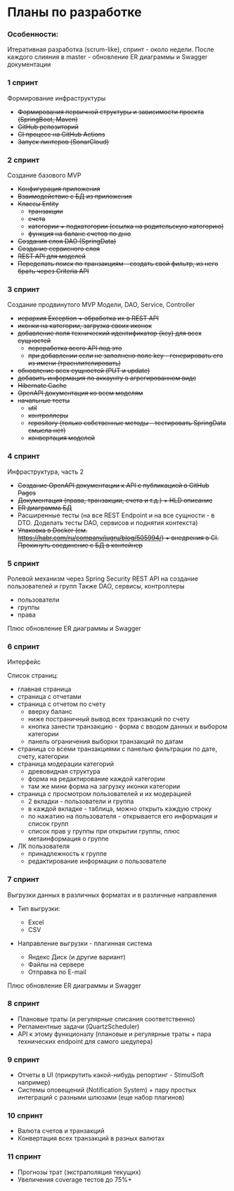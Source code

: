 # Планы по разработке


### Особенности:

Итеративная разработка (scrum-like), спринт - около недели.
После каждого слияния в master - обновление ER диаграммы и Swagger документации


### 1 спринт

Формирование инфраструктуры
- ~~Формирования первичной структуры и зависимости проекта (SpringBoot, Maven)~~
- ~~GitHub репозиторий~~
- ~~CI процесс на GitHub Actions~~
- ~~Запуск линтеров (SonarCloud)~~


### 2 спринт 

Создание базового MVP

- ~~Конфигурация приложения~~
- ~~Взаимодействие с БД из приложения~~
- ~~Классы Entity~~
    * ~~транзакции~~
    * ~~счета~~
    * ~~категории + подкатегории (ссылка на родительскую категорию)~~
    * ~~функция на баланс счетов по дню~~
- ~~Создания слоя DAO (SpringData)~~
- ~~Создание сервисного слоя~~
- ~~REST API для моделей~~
- ~~Переделать поиск по транзакциям - создать свой фильтр, из него брать через Criteria API~~


### 3 спринт

Создание продвинутого MVP
Модели, DAO, Service, Controller

- ~~иерархия Exception + обработка их в REST API~~
- ~~иконки на категории, загрузка своих иконок~~
- ~~добавление поля технический идентификатор (key) для всех сущностей~~
    - ~~переработка всего API под это~~
    - ~~при добавлении если не заполнено поле key - генерировать его из имени (траснлителировать)~~
- ~~обновление всех сущностей (PUT и update)~~
- ~~добавить информация по аккаунту в агрегированном виде~~
- ~~Hibernate Cache~~
- ~~OpenAPI документация ко всем моделям~~
- ~~начальные тесты~~
    * ~~util~~
    * ~~контроллеры~~
    * ~~repository (только собственные методы - тестировать SpringData смысла нет)~~
    * ~~конвертация моделей~~


### 4 спринт

Инфраструктура, часть 2

- ~~Создание OpenAPI документации к API с публикацией в GitHub Pages~~
- ~~Документация (права, транзакции, счета и т.д.) + HLD описание~~
- ~~ER диаграмма БД~~
- Расширенные тесты (на все REST Endpoint и на все сущности - в DTO. Доделать тесты DAO, сервисов и поднятия контекста)
- ~~Упаковка в Docker (см. https://habr.com/ru/company/jugru/blog/505994/) + внедрения в CI. 
    Прокинуть соединение с БД в контейнер~~


### 5 спринт

Ролевой механизм через Spring Security
REST API на создание пользователей и групп 
Также DAO, сервисы, контроллеры

- пользователи
- группы
- права

Плюс обновление ER диаграммы и Swagger


### 6 спринт

Интерфейс 

Список страниц:

- главная страница
- страница с отчетами
- страница с отчетом по счету 
    * вверху баланс
    * ниже постраничный вывод всех транзакций по счету
    * кнопка занести транзакцию - форма с вводом данных и выбором категории
    * панель ограничения выборки транзакций по датам
- страница со всеми транзакциями с панелью фильтрации по дате, счету, категории    
- страница модерации категорий 
    * древовидная структура
    * форма на редактирование каждой категории
    * там же мини форма на загрузку иконки категории
- страница с просмотром пользователей и их модерацией
    * 2 вкладки - пользователи и группа
    * в каждой вкладке - таблица, можно открыть каждую строку
    * по нажатию на пользователя - открывается его информация и список групп
    * список прав у группы при открытии группы, плюс метаинформация о группе
- ЛК пользователя
    * принадлежность к группе
    * редактирование информации о пользователе


### 7 спринт

Выгрузки данных в различных форматах и в различные направления

* Тип выгрузки:
    - Excel
    - CSV

* Направление выгрузки - плагинная система
    - Яндекс Диск (и другие вариант)
    - Файлы на сервере
    - Отправка по E-mail

Плюс обновление ER диаграммы и Swagger


### 8 спринт

- Плановые траты (и регулярные списания соответственно)
- Регламентные задачи (QuartzScheduler) 
- API к этому функционалу (плановые и регулярные траты + пара технических endpoint для самого шедулера)


### 9 спринт

- Отчеты в UI (прикрутить какой-нибудь репортинг - StimulSoft например)
- Системы оповещений (Notification System) + пару простых интеграций с разными шлюзами (еще набор плагинов)


### 10 спринт

- Валюта счетов и транзакций
- Конвертация всех транзакций в разных валютах


### 11 спринт

- Прогнозы трат (экстраполяция текущих)
- Увеличения coverage тестов до 75%+
